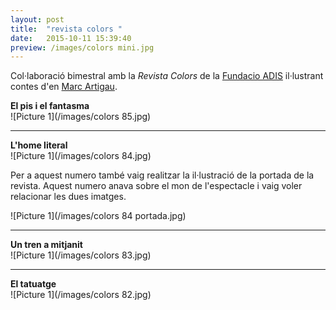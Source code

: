 ```yaml
---
layout: post
title:  "revista colors "
date:   2015-10-11 15:39:40
preview: /images/colors mini.jpg
---
```



Col·laboració bimestral amb la <i> Revista Colors </i> de la <a href="http://www.fundacioadis.org/">Fundacio ADIS</a> il·lustrant contes d'en <a href="https://twitter.com/martigau?lang=es">Marc Artigau</a>.

<b>El pis i el fantasma</b><br>
![Picture 1](/images/colors 85.jpg)

---
<b>L'home literal</b><br>
![Picture 1](/images/colors 84.jpg)

Per a aquest numero també vaig realitzar la il·lustració de la portada de la revista. Aquest numero anava sobre el mon de l'espectacle i vaig voler relacionar les dues imatges.

![Picture 1](/images/colors 84 portada.jpg)

---
<b>Un tren a mitjanit</b><br>
![Picture 1](/images/colors 83.jpg)

---
<b>El tatuatge</b><br>
![Picture 1](/images/colors 82.jpg)<br>
